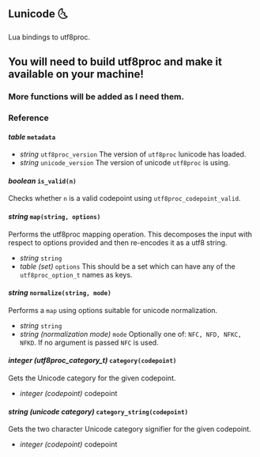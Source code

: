 ## Lunicode 🌜

Lua bindings to utf8proc.

## You will need to build utf8proc and make it available on your machine!

### More functions will be added as I need them.

### Reference

#### *table* `metadata`

- *string* `utf8proc_version`
  The version of `utf8proc` lunicode has loaded.
- *string* `unicode_version`
  The version of unicode `utf8proc` is using.

#### *boolean* `is_valid(n)`

Checks whether `n` is a valid codepoint using `utf8proc_codepoint_valid`.

#### *string* `map(string, options)`

Performs the utf8proc mapping operation. This decomposes the input with respect to
options provided and then re-encodes it as a utf8 string.

- *string* `string`
- *table (set)* `options`
  This should be a set which can have any of the `utf8proc_option_t` names as keys.

#### *string* `normalize(string, mode)`

Performs a `map` using options suitable for unicode normalization.

- *string* `string`
- *string (normalization mode)* `mode`
  Optionally one of: `NFC, NFD, NFKC, NFKD`. If no argument is passed `NFC` is used.

#### *integer (utf8proc_category_t)* `category(codepoint)`

Gets the Unicode category for the given codepoint.

- *integer (codepoint)* codepoint

#### *string (unicode category)* `category_string(codepoint)`

Gets the two character Unicode category signifier for the given codepoint.

- *integer (codepoint)* codepoint